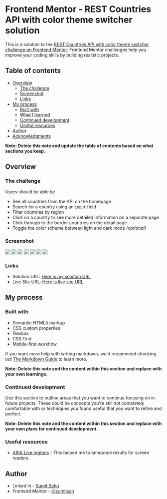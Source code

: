 # Frontend Mentor - REST Countries API with color theme switcher solution

This is a solution to the [REST Countries API with color theme switcher challenge on Frontend Mentor](https://www.frontendmentor.io/challenges/rest-countries-api-with-color-theme-switcher-5cacc469fec04111f7b848ca). Frontend Mentor challenges help you improve your coding skills by building realistic projects. 

## Table of contents

- [Overview](#overview)
  - [The challenge](#the-challenge)
  - [Screenshot](#screenshot)
  - [Links](#links)
- [My process](#my-process)
  - [Built with](#built-with)
  - [What I learned](#what-i-learned)
  - [Continued development](#continued-development)
  - [Useful resources](#useful-resources)
- [Author](#author)
- [Acknowledgments](#acknowledgments)

**Note: Delete this note and update the table of contents based on what sections you keep.**

## Overview

### The challenge

Users should be able to:

- See all countries from the API on the homepage
- Search for a country using an `input` field
- Filter countries by region
- Click on a country to see more detailed information on a separate page
- Click through to the border countries on the detail page
- Toggle the color scheme between light and dark mode *(optional)*

### Screenshot

![](/design/screenshorts/Screenshot%202024-11-14%20232157.png)
![](/design/screenshorts/Screenshot%202024-11-14%20232220.png)
![](/design/screenshorts/Screenshot%202024-11-14%20232917.png)
![](/design/screenshorts/Screenshot%202024-11-14%20233008.png)
![](/design/screenshorts/Screenshot%202024-11-14%20233008.png)
![](/design/screenshorts/Screenshot%202024-11-14%20233021.png)
![](/design/screenshorts/Screenshot%202024-11-14%20233051.png)


### Links

- Solution URL: [Here is my solution URL](https://github.com/sumitsah/multi-step-form)
- Live Site URL: [Here is live site URL](https://multi-step-form-sumit.netlify.app/)

## My process

### Built with

- Semantic HTML5 markup
- CSS custom properties
- Flexbox
- CSS Grid
- Mobile-first workflow

If you want more help with writing markdown, we'd recommend checking out [The Markdown Guide](https://www.markdownguide.org/) to learn more.

**Note: Delete this note and the content within this section and replace with your own learnings.**

### Continued development

Use this section to outline areas that you want to continue focusing on in future projects. These could be concepts you're still not completely comfortable with or techniques you found useful that you want to refine and perfect.

**Note: Delete this note and the content within this section and replace with your own plans for continued development.**

### Useful resources

- [ARIA Live regions](https://developer.mozilla.org/en-US/docs/Web/Accessibility/ARIA/ARIA_Live_Regions) - This helped me to announce results for screen readers.

## Author

- Linked In - [Sumit Sahu](https://www.linkedin.com/in/sumit-sahu-29064377/)
- Frontend Mentor - [@sumitsah](https://www.frontendmentor.io/profile/sumitsah)
